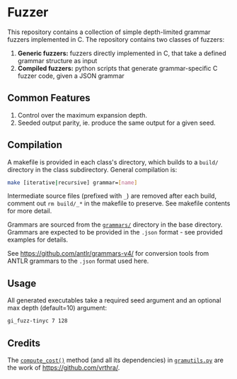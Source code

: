# Fuzzer

This repository contains a collection of simple depth-limited grammar fuzzers implemented in C. The repository contains two classes of fuzzers:

1. **Generic fuzzers:** fuzzers directly implemented in C, that take a defined grammar structure as input
2. **Compiled fuzzers:** python scripts that generate grammar-specific C fuzzer code, given a JSON grammar

 ## Common Features 

1. Control over the maximum expansion depth.
2. Seeded output parity, ie. produce the same output for a given seed.

## Compilation

A makefile is provided in each class's directory, which builds to a `build/` directory in the class subdirectory. General compilation is:

```bash
make [iterative|recursive] grammar=[name]
```

Intermediate source files (prefixed with `_`) are removed after each build, comment out `rm build/_*` in the makefile to preserve. See makefile contents for more detail. 

Grammars are sourced from the [`grammars/`](https://github.com/Positron11/fuzzer/tree/master/grammars) directory in the base directory. Grammars are expected to be provided in the `.json` format - see provided examples for details. 

See https://github.com/antlr/grammars-v4/ for conversion tools from ANTLR grammars to the `.json` format used here.

## Usage

All generated executables take a required seed argument and an optional max depth (default=10) argument:

```bash
gi_fuzz-tinyc 7 128
```

## Credits

The [`compute_cost()`](https://github.com/Positron11/fuzzer/blob/master/utilities/gramutils.py#L68) method (and all its dependencies) in [`gramutils.py`](https://github.com/Positron11/fuzzer/blob/master/utilities/gramutils.py) are the work of https://github.com/vrthra/.
